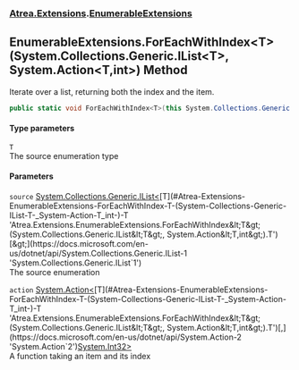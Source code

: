 ### [Atrea.Extensions](./Atrea-Extensions.md 'Atrea.Extensions').[EnumerableExtensions](./Atrea-Extensions-EnumerableExtensions.md 'Atrea.Extensions.EnumerableExtensions')
## EnumerableExtensions.ForEachWithIndex&lt;T&gt;(System.Collections.Generic.IList&lt;T&gt;, System.Action&lt;T,int&gt;) Method
Iterate over a list, returning both the index and the item.  
```csharp
public static void ForEachWithIndex<T>(this System.Collections.Generic.IList<T> source, System.Action<T,int> action);
```
#### Type parameters
<a name='Atrea-Extensions-EnumerableExtensions-ForEachWithIndex-T-(System-Collections-Generic-IList-T-_System-Action-T_int-)-T'></a>
`T`  
The source enumeration type  
  
#### Parameters
<a name='Atrea-Extensions-EnumerableExtensions-ForEachWithIndex-T-(System-Collections-Generic-IList-T-_System-Action-T_int-)-source'></a>
`source` [System.Collections.Generic.IList&lt;](https://docs.microsoft.com/en-us/dotnet/api/System.Collections.Generic.IList-1 'System.Collections.Generic.IList`1')[T](#Atrea-Extensions-EnumerableExtensions-ForEachWithIndex-T-(System-Collections-Generic-IList-T-_System-Action-T_int-)-T 'Atrea.Extensions.EnumerableExtensions.ForEachWithIndex&lt;T&gt;(System.Collections.Generic.IList&lt;T&gt;, System.Action&lt;T,int&gt;).T')[&gt;](https://docs.microsoft.com/en-us/dotnet/api/System.Collections.Generic.IList-1 'System.Collections.Generic.IList`1')  
The source enumeration  
  
<a name='Atrea-Extensions-EnumerableExtensions-ForEachWithIndex-T-(System-Collections-Generic-IList-T-_System-Action-T_int-)-action'></a>
`action` [System.Action&lt;](https://docs.microsoft.com/en-us/dotnet/api/System.Action-2 'System.Action`2')[T](#Atrea-Extensions-EnumerableExtensions-ForEachWithIndex-T-(System-Collections-Generic-IList-T-_System-Action-T_int-)-T 'Atrea.Extensions.EnumerableExtensions.ForEachWithIndex&lt;T&gt;(System.Collections.Generic.IList&lt;T&gt;, System.Action&lt;T,int&gt;).T')[,](https://docs.microsoft.com/en-us/dotnet/api/System.Action-2 'System.Action`2')[System.Int32](https://docs.microsoft.com/en-us/dotnet/api/System.Int32 'System.Int32')[&gt;](https://docs.microsoft.com/en-us/dotnet/api/System.Action-2 'System.Action`2')  
A function taking an item and its index  
  
